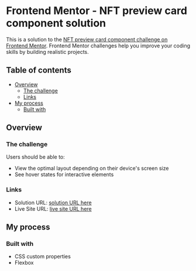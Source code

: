 # Frontend Mentor - NFT preview card component solution

This is a solution to the [NFT preview card component challenge on Frontend Mentor](https://www.frontendmentor.io/challenges/nft-preview-card-component-SbdUL_w0U). Frontend Mentor challenges help you improve your coding skills by building realistic projects. 

## Table of contents

- [Overview](#overview)
  - [The challenge](#the-challenge)
  - [Links](#links)
- [My process](#my-process)
  - [Built with](#built-with)

## Overview

### The challenge

Users should be able to:

- View the optimal layout depending on their device's screen size
- See hover states for interactive elements

### Links

- Solution URL: [solution URL here](https://github.com/karim-saou/NFT-CARD-COMPONENT)
- Live Site URL: [live site URL here](https://karim-saou.github.io/NFT-CARD-COMPONENT/)

## My process

### Built with

- CSS custom properties
- Flexbox
